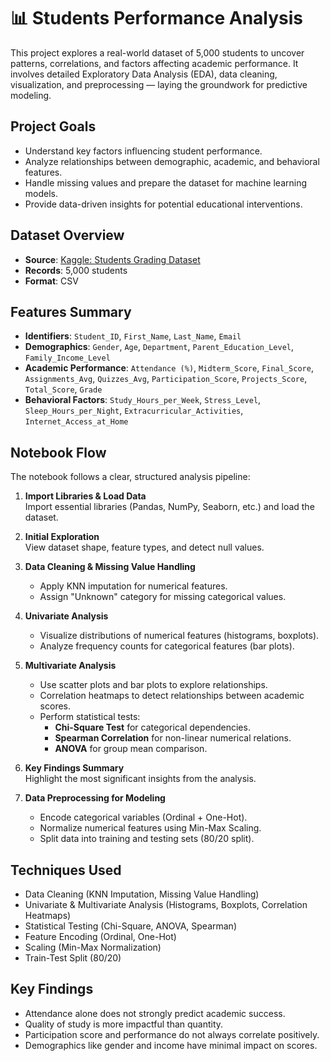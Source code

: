 # 📊 Students Performance Analysis
This project explores a real-world dataset of 5,000 students to uncover patterns, correlations, and factors affecting academic performance. It involves detailed Exploratory Data Analysis (EDA), data cleaning, visualization, and preprocessing — laying the groundwork for predictive modeling.

## Project Goals
- Understand key factors influencing student performance.
- Analyze relationships between demographic, academic, and behavioral features.
- Handle missing values and prepare the dataset for machine learning models.
- Provide data-driven insights for potential educational interventions.

## Dataset Overview
- **Source**: [Kaggle: Students Grading Dataset](https://www.kaggle.com/datasets/mahmoudelhemaly/students-grading-dataset)
- **Records**: 5,000 students
- **Format**: CSV

## Features Summary
- **Identifiers**: `Student_ID`, `First_Name`, `Last_Name`, `Email`
- **Demographics**: `Gender`, `Age`, `Department`, `Parent_Education_Level`, `Family_Income_Level`
- **Academic Performance**: `Attendance (%)`, `Midterm_Score`, `Final_Score`, `Assignments_Avg`, `Quizzes_Avg`, `Participation_Score`, `Projects_Score`, `Total_Score`, `Grade`
- **Behavioral Factors**: `Study_Hours_per_Week`, `Stress_Level`, `Sleep_Hours_per_Night`, `Extracurricular_Activities`, `Internet_Access_at_Home`

## Notebook Flow
The notebook follows a clear, structured analysis pipeline:

1. **Import Libraries & Load Data**  
   Import essential libraries (Pandas, NumPy, Seaborn, etc.) and load the dataset.

2. **Initial Exploration**  
   View dataset shape, feature types, and detect null values.

3. **Data Cleaning & Missing Value Handling**  
   - Apply KNN imputation for numerical features.
   - Assign "Unknown" category for missing categorical values.

4. **Univariate Analysis**  
   - Visualize distributions of numerical features (histograms, boxplots).
   - Analyze frequency counts for categorical features (bar plots).

5. **Multivariate Analysis**  
   - Use scatter plots and bar plots to explore relationships.
   - Correlation heatmaps to detect relationships between academic scores.
   - Perform statistical tests:
     - **Chi-Square Test** for categorical dependencies.
     - **Spearman Correlation** for non-linear numerical relations.
     - **ANOVA** for group mean comparison.

6. **Key Findings Summary**  
   Highlight the most significant insights from the analysis.

7. **Data Preprocessing for Modeling**  
   - Encode categorical variables (Ordinal + One-Hot).
   - Normalize numerical features using Min-Max Scaling.
   - Split data into training and testing sets (80/20 split).

## Techniques Used
- Data Cleaning (KNN Imputation, Missing Value Handling)
- Univariate & Multivariate Analysis (Histograms, Boxplots, Correlation Heatmaps)
- Statistical Testing (Chi-Square, ANOVA, Spearman)
- Feature Encoding (Ordinal, One-Hot)
- Scaling (Min-Max Normalization)
- Train-Test Split (80/20)

## Key Findings
- Attendance alone does not strongly predict academic success.
- Quality of study is more impactful than quantity.
- Participation score and performance do not always correlate positively.
- Demographics like gender and income have minimal impact on scores.


